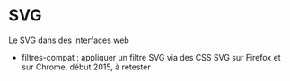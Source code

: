 SVG
========

Le SVG dans des interfaces web

* filtres-compat : appliquer un filtre SVG via des CSS SVG sur Firefox et sur Chrome, début 2015, à retester